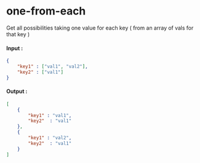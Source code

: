 # one-from-each
Get all possibilities taking one value for each key ( from an array of vals for that key )

#### Input :
```json
{ 
    "key1" : ["val1", "val2"],
    "key2" : ["val1"]
}
```

#### Output :
```json
[
    {
        "key1" : "val1",
        "key2"  : "val1"
    },
    {
        "key1" : "val2",
        "key2"  : "val1"
    }
]
```
                